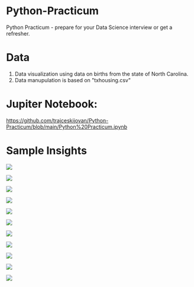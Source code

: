 # Python-Practicum
Python Practicum - prepare for your Data Science interview or get a refresher.

# Data
1. Data visualization using data on births from the state of North Carolina. 
2. Data manupulation is based on "txhousing.csv"

# Jupiter Notebook:
https://github.com/trajceskijovan/Python-Practicum/blob/main/Python%20Practicum.ipynb


# Sample Insights

![](samples/1.PNG)

![](samples/2.PNG)

![](samples/3.PNG)

![](samples/4.PNG)

![](samples/5.PNG)

![](samples/6.PNG)

![](samples/7.PNG)

![](samples/8.PNG)

![](samples/9.PNG)

![](samples/10.PNG)

![](samples/11.PNG)

